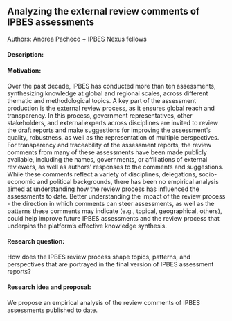 ## Analyzing the external review comments of IPBES assessments

Authors: Andrea Pacheco + IPBES Nexus fellows

#### Description:

#### Motivation: 
Over the past decade, IPBES has conducted more than ten assessments, synthesizing knowledge at global and regional scales, across different thematic and methodological topics. A key part of the assessment production is the external review process, as it ensures global reach and transparency. In this process, government representatives, other stakeholders, and external experts across disciplines are invited to review the draft reports and make suggestions for improving the assessment’s quality, robustness, as well as the representation of multiple perspectives. For transparency and traceability of the assessment reports, the review comments from many of these assessments have been made publicly available, including the names, governments, or affiliations of external reviewers, as well as authors' responses to the comments and suggestions. While these comments reflect a variety of disciplines, delegations, socio-economic and political backgrounds, there has been no empirical analysis aimed at understanding how the review process has influenced the assessments to date. Better understanding the impact of the review process - the direction in which comments can steer assessments, as well as the patterns these comments may indicate (e.g., topical, geographical, others), could help improve future IPBES assessments and the review process that underpins the platform’s effective knowledge synthesis. 
#### Research question: 
How does the IPBES review process shape topics, patterns, and perspectives that are portrayed in the final version of IPBES assessment reports?
#### Research idea and proposal: 
We propose an empirical analysis of the review comments of IPBES assessments published to date.

